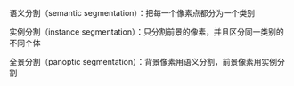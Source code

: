 语义分割（semantic segmentation）：把每一个像素点都分为一个类别

实例分割（instance segmentation）：只分割前景的像素，并且区分同一类别的不同个体

全景分割（panoptic segmentation）：背景像素用语义分割，前景像素用实例分割